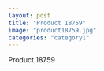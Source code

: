 ```yaml
---
layout: post
title: "Product 18759"
image: "product18759.jpg"
categories: "category1"
---
```

Product 18759
